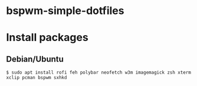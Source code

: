# bspwm-simple-dotfiles

# Install packages
## Debian/Ubuntu
```
$ sudo apt install rofi feh polybar neofetch w3m imagemagick zsh xterm xclip pcman bspwm sxhkd
```
